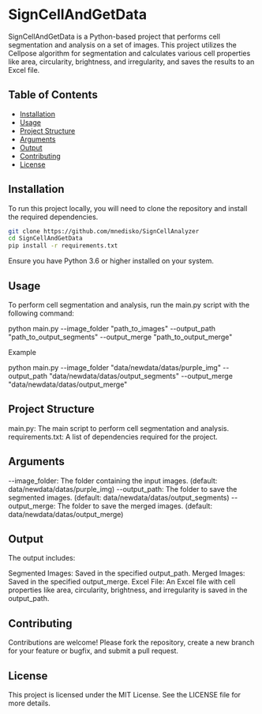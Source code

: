 # SignCellAndGetData

SignCellAndGetData is a Python-based project that performs cell segmentation and analysis on a set of images. This project utilizes the Cellpose algorithm for segmentation and calculates various cell properties like area, circularity, brightness, and irregularity, and saves the results to an Excel file.

## Table of Contents

- [Installation](#installation)
- [Usage](#usage)
- [Project Structure](#project-structure)
- [Arguments](#arguments)
- [Output](#output)
- [Contributing](#contributing)
- [License](#license)

## Installation

To run this project locally, you will need to clone the repository and install the required dependencies.

```bash
git clone https://github.com/mnedisko/SignCellAnalyzer
cd SignCellAndGetData
pip install -r requirements.txt
```
Ensure you have Python 3.6 or higher installed on your system.

## Usage
To perform cell segmentation and analysis, run the main.py script with the following command:

python main.py --image_folder "path_to_images" --output_path "path_to_output_segments" --output_merge "path_to_output_merge"

Example

python main.py --image_folder "data/newdata/datas/purple_img" --output_path "data/newdata/datas/output_segments" --output_merge "data/newdata/datas/output_merge"

## Project Structure
main.py: The main script to perform cell segmentation and analysis.
requirements.txt: A list of dependencies required for the project.
## Arguments
--image_folder: The folder containing the input images. (default: data/newdata/datas/purple_img)
--output_path: The folder to save the segmented images. (default: data/newdata/datas/output_segments)
--output_merge: The folder to save the merged images. (default: data/newdata/datas/output_merge)
## Output
The output includes:

Segmented Images: Saved in the specified output_path.
Merged Images: Saved in the specified output_merge.
Excel File: An Excel file with cell properties like area, circularity, brightness, and irregularity is saved in the output_path.
## Contributing
Contributions are welcome! Please fork the repository, create a new branch for your feature or bugfix, and submit a pull request.

## License
This project is licensed under the MIT License. See the LICENSE file for more details.
